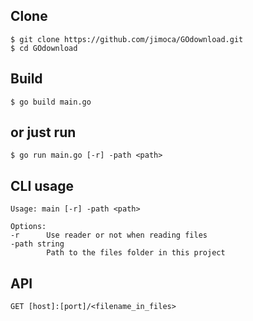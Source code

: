 ## Clone

```
$ git clone https://github.com/jimoca/GOdownload.git
$ cd GOdownload
```
## Build

```
$ go build main.go
```

## or just run

```
$ go run main.go [-r] -path <path>
```

## CLI usage

```
Usage: main [-r] -path <path> 

Options:
-r      Use reader or not when reading files
-path string
        Path to the files folder in this project
```


## API

```
GET [host]:[port]/<filename_in_files>
```

